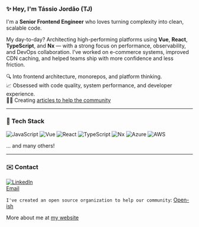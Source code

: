 ### ✨ Hey, I'm Tássio Jordão (TJ)

I'm a **Senior Frontend Engineer** who loves turning complexity into clean, scalable code.

My day-to-day? Architecting high-performing platforms using **Vue**, **React**, **TypeScript**, and **Nx** — with a strong focus on performance, observability, and DevOps collaboration. I’ve worked on e-commerce systems, improved CDN caching, and helped teams ship with more confidence and less friction.

🔍 Into frontend architecture, monorepos, and platform thinking.  
📈 Obsessed with code quality, system performance, and developer experience.  
👨‍💻 Creating [articles to help the community](https://frontend-pattern.vercel.app/articles)

---

### 🔧 Tech Stack

![JavaScript](https://img.shields.io/badge/-JavaScript-black?style=flat-square&logo=javascript)
![Vue](https://img.shields.io/badge/-Vue-4FC08D?style=flat-square&logo=vue.js&logoColor=white)
![React](https://img.shields.io/badge/-React-61DAFB?style=flat-square&logo=react&logoColor=black)
![TypeScript](https://img.shields.io/badge/-TypeScript-007ACC?style=flat-square&logo=typescript)
![Nx](https://img.shields.io/badge/-Nx-143055?style=flat-square&logo=nx&logoColor=white)
![Azure](https://img.shields.io/badge/-Azure-0078D4?style=flat-square&logo=microsoftazure)
![AWS](https://img.shields.io/badge/-AWS-232F3E?style=flat-square&logo=amazonaws)

... and many others!

---

### ✉️ Contact

[![LinkedIn](https://img.shields.io/badge/-LinkedIn-blue?style=flat-square&logo=linkedin)](https://linkedin.com/in/tassio-front-end)  
[Email](mailto:tassio72@hotmail.com)


`I've created an open source organization to help our community`: [Open-ish](https://github.com/open-ish)

More about me at [my website](https://frontend-pattern.vercel.app/about)

